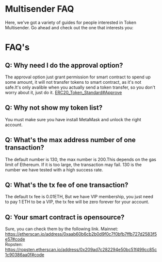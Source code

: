 # Multisender FAQ

Here, we've got a variety of guides for people interested in Token Multisender. Go ahead and check out the one that interests you:

# FAQ's

## Q: Why need I do the approval option?
The approval option just grant permission for smart contract to spend up some amount, it will not transfer tokens to smart contract, as it's not safe.It's only avalible when you actually send a token transfer, so you don't worry about it, just do it.
[ERC20_Token_Standard#Approve](https://theethereum.wiki/w/index.php/ERC20_Token_Standard#Approve_And_TransferFrom_Token_Balance)

## Q: Why not show my token list?
You must make sure you have install MetaMask and unlock the right account.

## Q: What's the max address number of one transaction?
The default number is 130, the max number is 200.This depends on the gas limit of Ethereum. If it is too large, the transaction may fail. 130 is the number we have tested with a high success rate.

## Q: What's the tx fee of one transaction?
The default tx fee is 0.01ETH, But we have VIP membership, you just need to pay 1 ETH to be a VIP, the tx fee will be zero forever for your account.

## Q: Your smart contract is opensource?
Sure, you can check them by the following link.
Mainnet: https://etherscan.io/address/0xaab60b6cb2b0d9f0c7f0bfb7ffb727d2583f5e57#code  
Ropsten: https://ropsten.etherscan.io/address/0x209ad7c282294e50bc51f499cc85c1c90386aa0f#code 









